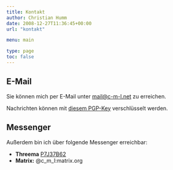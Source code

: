 ```yaml
---
title: Kontakt
author: Christian Humm
date: 2008-12-27T11:36:45+00:00
url: "kontakt"

menu: main

type: page
toc: false
---
```


## E-Mail

Sie können mich per E-Mail unter <mail@c-m-l.net> zu erreichen.

Nachrichten können mit [diesem PGP-Key][1] verschlüsselt werden.

## Messenger

Außerdem bin ich über folgende Messenger erreichbar:

- **Threema** [P7J37B62](https://threema.id/P7J37B62)
- **Matrix:** @c_m_l:matrix.org


 [1]: https://keys.openpgp.org/vks/v1/by-fingerprint/ABE2E2038930816156D4601308E45EEC8D5E873F
